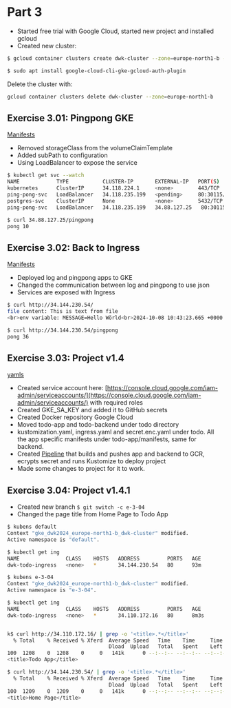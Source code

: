 # Part 3

- Started free trial with Google Cloud, started new project and installed gcloud
- Created new cluster: 

```bash 
$ gcloud container clusters create dwk-cluster --zone=europe-north1-b --cluster-version=1.30

$ sudo apt install google-cloud-cli-gke-gcloud-auth-plugin
```

Delete the cluster with:

```bash
gcloud container clusters delete dwk-cluster --zone=europe-north1-b 
```

## Exercise 3.01: Pingpong GKE

[Manifests](e_3.01/)

- Removed storageClass from the volumeClaimTemplate
- Added subPath to configuration
- Using LoadBalancer to expose the service

```bash
$ kubectl get svc --watch
NAME            TYPE           CLUSTER-IP       EXTERNAL-IP   PORT(S)        AGE
kubernetes      ClusterIP      34.118.224.1     <none>        443/TCP        4d19h
ping-pong-svc   LoadBalancer   34.118.235.199   <pending>     80:30115/TCP   31s
postgres-svc    ClusterIP      None             <none>        5432/TCP       73s
ping-pong-svc   LoadBalancer   34.118.235.199   34.88.127.25   80:30115/TCP   38s

$ curl 34.88.127.25/pingpong
pong 10
```

## Exercise 3.02: Back to Ingress

[Manifests](e_3.02/)

- Deployed log and pingpong apps to GKE
- Changed the communication between log and pingpong to use json
- Services are exposed with Ingress

```bash
$ curl http://34.144.230.54/
file content: This is text from file
<br>env variable: MESSAGE=Hello Wörld<br>2024-10-08 10:43:23.665 +0000 51ac1a7b-46e6-45a9-a2f1-3f9843084874<br>Ping / Pongs: 35

$ curl http://34.144.230.54/pingpong
pong 36
```

## Exercise 3.03: Project v1.4

[yamls](e_3.03/)

- Created service account here: [https://console.cloud.google.com/iam-admin/serviceaccounts/](https://console.cloud.google.com/iam-admin/serviceaccounts/) with required roles
- Created GKE_SA_KEY and added it to GitHub secrets
- Created Docker repository Google Cloud
- Moved todo-app and todo-backend under todo directory
- kustomization.yaml, ingress.yaml and secret.enc.yaml under todo. All the app specific manifests under todo-app/manifests, same for backend.
- Created [Pipeline](e_3.03/pipeline/todo-pipeline.yaml) that builds and pushes app and backend to GCR, ecrypts secret and runs Kustomize to deploy project
- Made some changes to project for it to work.

## Exercise 3.04: Project v1.4.1

- Created new branch `$ git switch -c e-3-04`
- Changed the page title from Home Page to Todo App

```bash
$ kubens default
Context "gke_dwk2024_europe-north1-b_dwk-cluster" modified.
Active namespace is "default".

$ kubectl get ing
NAME               CLASS    HOSTS   ADDRESS         PORTS   AGE
dwk-todo-ingress   <none>   *       34.144.230.54   80      93m

$ kubens e-3-04 
Context "gke_dwk2024_europe-north1-b_dwk-cluster" modified.
Active namespace is "e-3-04".

$ kubectl get ing
NAME               CLASS    HOSTS   ADDRESS         PORTS   AGE
dwk-todo-ingress   <none>   *       34.110.172.16   80      8m3s


k$ curl http://34.110.172.16/ | grep -o '<title>.*</title>'
  % Total    % Received % Xferd  Average Speed   Time    Time     Time  Current
                                 Dload  Upload   Total   Spent    Left  Speed
100  1208    0  1208    0     0   141k      0 --:--:-- --:--:-- --:--:--  147k
<title>Todo App</title>

$ curl http://34.144.230.54/ | grep -o '<title>.*</title>'
  % Total    % Received % Xferd  Average Speed   Time    Time     Time  Current
                                 Dload  Upload   Total   Spent    Left  Speed
100  1209    0  1209    0     0   141k      0 --:--:-- --:--:-- --:--:--  147k
<title>Home Page</title>

```
